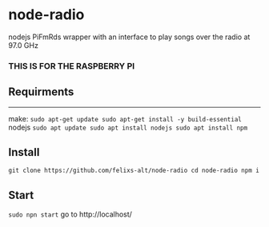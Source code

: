 ﻿# node-radio
nodejs PiFmRds wrapper with an interface to play songs over the radio at 97.0 GHz

### THIS IS FOR THE RASPBERRY PI

## Requirments
---
make:
`
sudo apt-get update
sudo apt-get install -y build-essential
`
nodejs
`
sudo apt update
sudo apt install nodejs
sudo apt install npm
`

## Install
`
git clone https://github.com/felixs-alt/node-radio
cd node-radio
npm i
`
## Start
`
sudo npn start
`
go to 
http://localhost/
